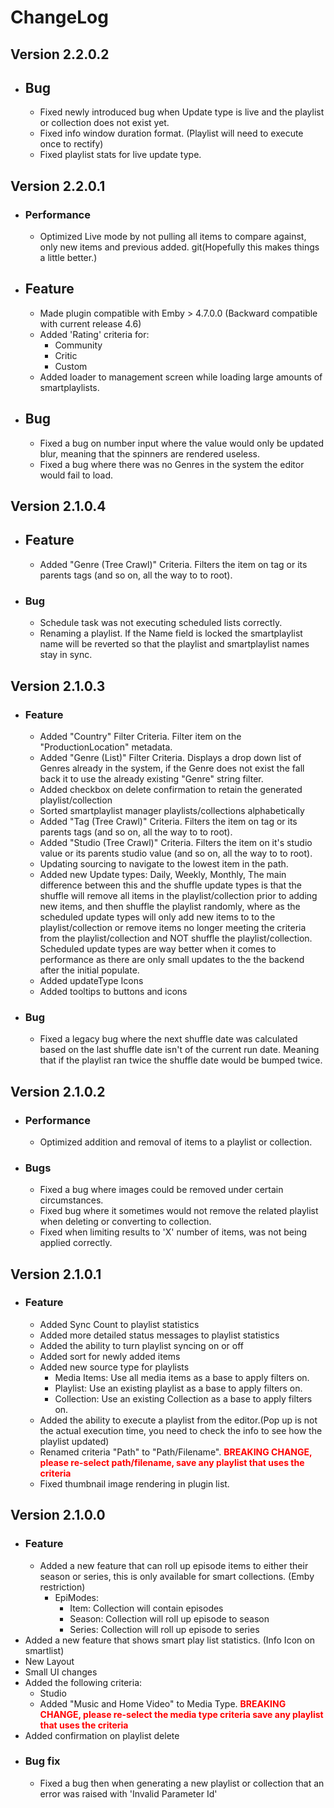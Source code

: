 # ChangeLog
## Version 2.2.0.2
- ## Bug
  - Fixed newly introduced bug when Update type is live and the playlist or collection does not exist yet.
  - Fixed info window duration format. (Playlist will need to execute once to rectify)
  - Fixed playlist stats for live update type.
## Version 2.2.0.1
- ### Performance
  - Optimized Live mode by not pulling all items to compare against, only new items and previous added. git(Hopefully this makes things a little better.)
- ## Feature
  - Made plugin compatible with Emby > 4.7.0.0 (Backward compatible with current release 4.6)
  - Added 'Rating' criteria for:
    - Community
    - Critic
    - Custom
  - Added loader to management screen while loading large amounts of smartplaylists.
- ## Bug
  - Fixed a bug on number input where the value would only be updated blur, meaning that the spinners are rendered useless.
  - Fixed a bug where there was no Genres in the system the editor would fail to load.

## Version 2.1.0.4
- ## Feature
  - Added "Genre (Tree Crawl)" Criteria. Filters the item on tag or its parents tags (and so on, all the way to to root).
- ### Bug
  - Schedule task was not executing scheduled lists correctly.
  - Renaming a playlist. If the Name field is locked the smartplaylist name will be reverted so that the playlist and smartplaylist names stay in sync.
## Version 2.1.0.3
- ### Feature
  - Added "Country" Filter Criteria. Filter item on the "ProductionLocation" metadata.
  - Added "Genre (List)" Filter Criteria. Displays a drop down list of Genres already in the system, if the Genre does not exist the fall back it to use the already existing "Genre" string filter.
  - Added checkbox on delete confirmation to retain the generated playlist/collection
  - Sorted smartplaylist manager playlists/collections alphabetically
  - Added "Tag (Tree Crawl)" Criteria. Filters the item on tag or its parents tags (and so on, all the way to to root).
  - Added "Studio (Tree Crawl)" Criteria. Filters the item on it's studio value or its parents studio value (and so on, all the way to to root).
  - Updating sourcing to navigate to the lowest item in the path.
  - Added new Update types: Daily, Weekly, Monthly, The main difference between this and the shuffle update types is that the shuffle will remove all items in the playlist/collection prior to adding new items, and then shuffle the playlist randomly, where as the scheduled update types will only add new items to to the playlist/collection or remove items no longer meeting the criteria from the playlist/collection and NOT shuffle the playlist/collection. Scheduled update types are way better when it comes to performance as there are only small updates to the the backend after the initial populate.
  - Added updateType Icons
  - Added tooltips to buttons and icons
- ### Bug
  - Fixed a legacy bug where the next shuffle date was calculated based on the last shuffle date isn't of the current run date. Meaning that if the playlist ran twice the shuffle date would be bumped twice.
## Version 2.1.0.2
- ### Performance
  - Optimized addition and removal of items to a playlist or collection.
- ### Bugs
  - Fixed a bug where images could be removed under certain circumstances.
  - Fixed bug where it sometimes would not remove the related playlist when deleting or converting to collection.
  - Fixed when limiting results to 'X' number of items, was not being applied correctly. 
## Version 2.1.0.1
- ### Feature
  - Added Sync Count to playlist statistics
  - Added more detailed status messages to playlist statistics
  - Added the ability to turn playlist syncing on or off
  - Added sort for newly added items
  - Added new source type for playlists
    - Media Items: Use all media items as a base to apply filters on.
    - Playlist: Use an existing playlist as a base to apply filters on.
    - Collection: Use an existing Collection as a base to apply filters on.
  - Added the ability to execute a playlist from the editor.(Pop up is not the actual execution time, you need to check the info to see how the playlist updated)
  - Renamed criteria "Path" to "Path/Filename".  <span style="color:red">**BREAKING CHANGE, please re-select path/filename, save any playlist that uses the criteria**</span>
  - Fixed thumbnail image rendering in plugin list.
## Version 2.1.0.0
- ### Feature
  - Added a new feature that can roll up episode items to either their season or series, this is only available for smart collections. (Emby restriction)
    - EpiModes:
      - Item: Collection will contain episodes
      - Season: Collection will roll up episode to season
      - Series: Collection will roll up episode to series
- Added a new feature that shows smart play list statistics. (Info Icon on smartlist)
- New Layout
- Small UI changes
- Added the following criteria:
  - Studio
  - Added "Music and Home Video" to Media Type. <span style="color:red">**BREAKING CHANGE, please re-select the media type criteria save any playlist that uses the criteria**</span>
- Added confirmation on playlist delete
- ### Bug fix
  - Fixed a bug then when generating a new playlist or collection that an error was raised with 'Invalid Parameter Id'
